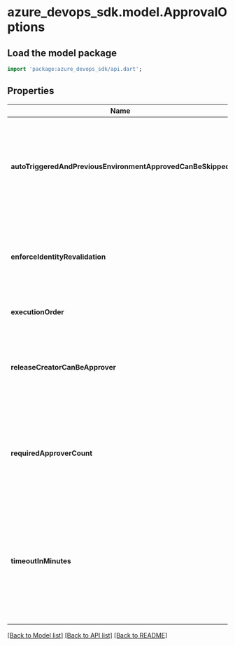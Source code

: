 # azure_devops_sdk.model.ApprovalOptions

## Load the model package
```dart
import 'package:azure_devops_sdk/api.dart';
```

## Properties
Name | Type | Description | Notes
------------ | ------------- | ------------- | -------------
**autoTriggeredAndPreviousEnvironmentApprovedCanBeSkipped** | **bool** | Specify whether the approval can be skipped if the same approver approved the previous stage. | [optional] [default to null]
**enforceIdentityRevalidation** | **bool** | Specify whether revalidate identity of approver before completing the approval. | [optional] [default to null]
**executionOrder** | **String** | Approvals execution order. | [optional] [default to null]
**releaseCreatorCanBeApprover** | **bool** | Specify whether the user requesting a release or deployment should allow to approver. | [optional] [default to null]
**requiredApproverCount** | **int** | The number of approvals required to move release forward. &#39;0&#39; means all approvals required. | [optional] [default to null]
**timeoutInMinutes** | **int** | Approval timeout. Approval default timeout is 30 days. Maximum allowed timeout is 365 days. &#39;0&#39; means default timeout i.e 30 days. | [optional] [default to null]

[[Back to Model list]](../README.md#documentation-for-models) [[Back to API list]](../README.md#documentation-for-api-endpoints) [[Back to README]](../README.md)


